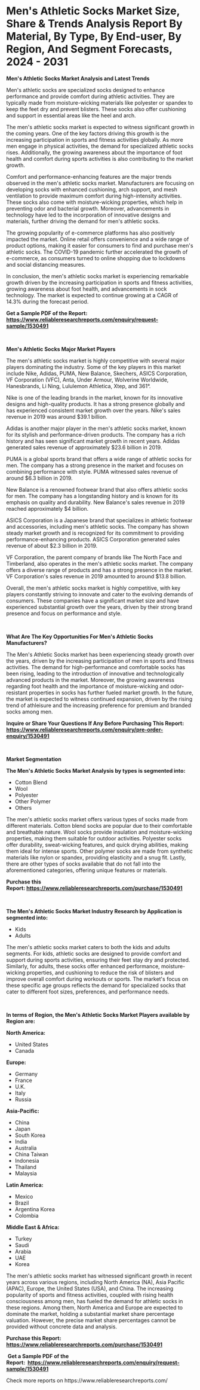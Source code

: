 <p><h1>Men's Athletic Socks Market Size, Share & Trends Analysis Report By Material, By Type, By End-user, By Region, And Segment Forecasts, 2024 - 2031</h1></p><p><strong>Men's Athletic Socks Market Analysis and Latest Trends</strong></p>
<p><p>Men's athletic socks are specialized socks designed to enhance performance and provide comfort during athletic activities. They are typically made from moisture-wicking materials like polyester or spandex to keep the feet dry and prevent blisters. These socks also offer cushioning and support in essential areas like the heel and arch.</p><p>The men's athletic socks market is expected to witness significant growth in the coming years. One of the key factors driving this growth is the increasing participation in sports and fitness activities globally. As more men engage in physical activities, the demand for specialized athletic socks rises. Additionally, the growing awareness about the importance of foot health and comfort during sports activities is also contributing to the market growth.</p><p>Comfort and performance-enhancing features are the major trends observed in the men's athletic socks market. Manufacturers are focusing on developing socks with enhanced cushioning, arch support, and mesh ventilation to provide maximum comfort during high-intensity activities. These socks also come with moisture-wicking properties, which help in preventing odor and bacterial growth. Moreover, advancements in technology have led to the incorporation of innovative designs and materials, further driving the demand for men's athletic socks.</p><p>The growing popularity of e-commerce platforms has also positively impacted the market. Online retail offers convenience and a wide range of product options, making it easier for consumers to find and purchase men's athletic socks. The COVID-19 pandemic further accelerated the growth of e-commerce, as consumers turned to online shopping due to lockdowns and social distancing measures.</p><p>In conclusion, the men's athletic socks market is experiencing remarkable growth driven by the increasing participation in sports and fitness activities, growing awareness about foot health, and advancements in sock technology. The market is expected to continue growing at a CAGR of 14.3% during the forecast period.</p></p>
<p><strong>Get a Sample PDF of the Report:&nbsp; <a href="https://www.reliableresearchreports.com/enquiry/request-sample/1530491">https://www.reliableresearchreports.com/enquiry/request-sample/1530491</a></strong></p>
<p>&nbsp;</p>
<p><strong>Men's Athletic Socks Major Market Players</strong></p>
<p><p>The men's athletic socks market is highly competitive with several major players dominating the industry. Some of the key players in this market include Nike, Adidas, PUMA, New Balance, Skechers, ASICS Corporation, VF Corporation (VFC), Anta, Under Armour, Wolverine Worldwide, Hanesbrands, Li Ning, Lululemon Athletica, Xtep, and 361°. </p><p>Nike is one of the leading brands in the market, known for its innovative designs and high-quality products. It has a strong presence globally and has experienced consistent market growth over the years. Nike's sales revenue in 2019 was around $39.1 billion.</p><p>Adidas is another major player in the men's athletic socks market, known for its stylish and performance-driven products. The company has a rich history and has seen significant market growth in recent years. Adidas generated sales revenue of approximately $23.6 billion in 2019.</p><p>PUMA is a global sports brand that offers a wide range of athletic socks for men. The company has a strong presence in the market and focuses on combining performance with style. PUMA witnessed sales revenue of around $6.3 billion in 2019.</p><p>New Balance is a renowned footwear brand that also offers athletic socks for men. The company has a longstanding history and is known for its emphasis on quality and durability. New Balance's sales revenue in 2019 reached approximately $4 billion.</p><p>ASICS Corporation is a Japanese brand that specializes in athletic footwear and accessories, including men's athletic socks. The company has shown steady market growth and is recognized for its commitment to providing performance-enhancing products. ASICS Corporation generated sales revenue of about $2.3 billion in 2019.</p><p>VF Corporation, the parent company of brands like The North Face and Timberland, also operates in the men's athletic socks market. The company offers a diverse range of products and has a strong presence in the market. VF Corporation's sales revenue in 2019 amounted to around $13.8 billion.</p><p>Overall, the men's athletic socks market is highly competitive, with key players constantly striving to innovate and cater to the evolving demands of consumers. These companies have a significant market size and have experienced substantial growth over the years, driven by their strong brand presence and focus on performance and style.</p></p>
<p>&nbsp;</p>
<p><strong>What Are The Key Opportunities For Men's Athletic Socks Manufacturers?</strong></p>
<p><p>The Men's Athletic Socks market has been experiencing steady growth over the years, driven by the increasing participation of men in sports and fitness activities. The demand for high-performance and comfortable socks has been rising, leading to the introduction of innovative and technologically advanced products in the market. Moreover, the growing awareness regarding foot health and the importance of moisture-wicking and odor-resistant properties in socks has further fueled market growth. In the future, the market is expected to witness continued expansion, driven by the rising trend of athleisure and the increasing preference for premium and branded socks among men.</p></p>
<p><strong>Inquire or Share Your Questions If Any Before Purchasing This Report: <a href="https://www.reliableresearchreports.com/enquiry/pre-order-enquiry/1530491">https://www.reliableresearchreports.com/enquiry/pre-order-enquiry/1530491</a></strong></p>
<p>&nbsp;</p>
<p><strong>Market Segmentation</strong></p>
<p><strong>The Men's Athletic Socks Market Analysis by types is segmented into:</strong></p>
<p><ul><li>Cotton Blend</li><li>Wool</li><li>Polyester</li><li>Other Polymer</li><li>Others</li></ul></p>
<p><p>The men's athletic socks market offers various types of socks made from different materials. Cotton blend socks are popular due to their comfortable and breathable nature. Wool socks provide insulation and moisture-wicking properties, making them suitable for outdoor activities. Polyester socks offer durability, sweat-wicking features, and quick drying abilities, making them ideal for intense sports. Other polymer socks are made from synthetic materials like nylon or spandex, providing elasticity and a snug fit. Lastly, there are other types of socks available that do not fall into the aforementioned categories, offering unique features or materials.</p></p>
<p><strong>Purchase this Report:&nbsp;<a href="https://www.reliableresearchreports.com/purchase/1530491">https://www.reliableresearchreports.com/purchase/1530491</a></strong></p>
<p>&nbsp;</p>
<p><strong>The Men's Athletic Socks Market Industry Research by Application is segmented into:</strong></p>
<p><ul><li>Kids</li><li>Adults</li></ul></p>
<p><p>The men's athletic socks market caters to both the kids and adults segments. For kids, athletic socks are designed to provide comfort and support during sports activities, ensuring their feet stay dry and protected. Similarly, for adults, these socks offer enhanced performance, moisture-wicking properties, and cushioning to reduce the risk of blisters and improve overall comfort during workouts or sports. The market's focus on these specific age groups reflects the demand for specialized socks that cater to different foot sizes, preferences, and performance needs.</p></p>
<p>&nbsp;</p>
<p><strong>In terms of Region, the Men's Athletic Socks Market Players available by Region are:</strong></p>
<p>
    <p> <strong> North America: </strong>
        <ul>
            <li>United States</li>
            <li>Canada</li>
        </ul>
        </p> 
    <p> <strong> Europe: </strong>
        <ul>
            <li>Germany</li>
            <li>France</li>
            <li>U.K.</li>
            <li>Italy</li>
            <li>Russia</li>
        </ul>
        </p> 
    <p> <strong> Asia-Pacific: </strong>
        <ul>
            <li>China</li>
            <li>Japan</li>
            <li>South Korea</li>
            <li>India</li>
            <li>Australia</li>
            <li>China Taiwan</li>
            <li>Indonesia</li>
            <li>Thailand</li>
            <li>Malaysia</li>
        </ul>
        </p> 
    <p> <strong> Latin America: </strong>
        <ul>
            <li>Mexico</li>
            <li>Brazil</li>
            <li>Argentina Korea</li>
            <li>Colombia</li>
        </ul>
        </p> 
    <p> <strong> Middle East & Africa: </strong>
        <ul>
            <li>Turkey</li>
            <li>Saudi</li>
            <li>Arabia</li>
            <li>UAE</li>
            <li>Korea</li>
        </ul>
    </p>
    </p>
<p><p>The men's athletic socks market has witnessed significant growth in recent years across various regions, including North America (NA), Asia Pacific (APAC), Europe, the United States (USA), and China. The increasing popularity of sports and fitness activities, coupled with rising health consciousness among men, has fueled the demand for athletic socks in these regions. Among them, North America and Europe are expected to dominate the market, holding a substantial market share percentage valuation. However, the precise market share percentages cannot be provided without concrete data and analysis.</p></p>
<p><strong>Purchase this Report: <a href="https://www.reliableresearchreports.com/purchase/1530491">https://www.reliableresearchreports.com/purchase/1530491</a></strong></p>
<p>&nbsp;<strong>Get a Sample PDF of the Report:&nbsp;&nbsp;<a href="https://www.reliableresearchreports.com/enquiry/request-sample/1530491">https://www.reliableresearchreports.com/enquiry/request-sample/1530491</a></strong></p>
<p><strong></strong></p>
<p>Check more reports on https://www.reliableresearchreports.com/</p>
